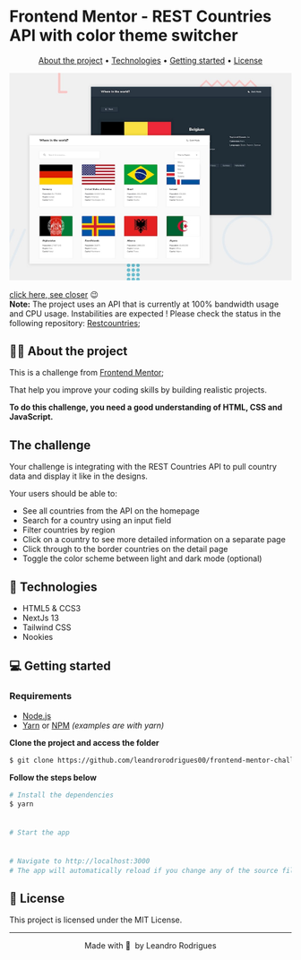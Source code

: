 # Frontend Mentor - REST Countries API with color theme switcher

<p align="center">
  <a href="#-about-the-project">About the project</a> •
  <a href="#-technologies">Technologies</a> •
  <a href="#-getting-started">Getting started</a> •
  <a href="#-license">License</a>
</p>

![Design preview for the FAQ accordion card coding challenge](./src/assets/desktop-preview.jpg)

[click here, see closer](https://rest-countries-cs.netlify.app/) 😉
<br>
**Note:** The project uses an API that is currently at 100% bandwidth usage and CPU usage. Instabilities are expected ! Please check the status in the following repository: [Restcountries](https://gitlab.com/restcountries/restcountries);

## 👩‍💻 About the project

This is a challenge from [Frontend Mentor](https://www.frontendmentor.io);

That help you improve your coding skills by building realistic projects.

**To do this challenge, you need a good understanding of HTML, CSS and JavaScript.**

## The challenge

Your challenge is integrating with the REST Countries API to pull country data and display it like in the designs.
 

Your users should be able to:

- See all countries from the API on the homepage
- Search for a country using an input field
- Filter countries by region
- Click on a country to see more detailed information on a separate page
- Click through to the border countries on the detail page
- Toggle the color scheme between light and dark mode (optional)
 

## 🚀 Technologies

- HTML5 & CCS3
- NextJs 13
- Tailwind CSS
- Nookies

## 💻 Getting started

### Requirements

- [Node.js](https://nodejs.org/en/)
- [Yarn](https://classic.yarnpkg.com/) or [NPM](https://www.npmjs.com/) _(examples are with yarn)_

**Clone the project and access the folder**

```bash
$ git clone https://github.com/leandrorodrigues00/frontend-mentor-challenges/tree/main/completed-challenges/rest-countries && cd rest-countries

```

**Follow the steps below**

```bash
# Install the dependencies
$ yarn


# Start the app


# Navigate to http://localhost:3000
# The app will automatically reload if you change any of the source files.
```

## 📝 License

This project is licensed under the MIT License.

---

<p align="center">
  Made with 💜&nbsp; by  Leandro Rodrigues
</p>
